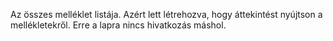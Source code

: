 Az összes melléklet listája. Azért lett létrehozva, hogy áttekintést nyújtson a mellékletekről. Erre a lapra nincs hivatkozás máshol.
